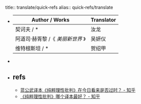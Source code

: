 title:: translate/quick-refs
alias:: quick-refs/translate

- | Author / Works                  | Translator |
  | ------------------------------- | ---------- |
  | 契诃夫 / \*                      | 汝龙       |
  | 阿道司·赫胥黎 /《 _美丽新世界_ 》 | 吴妍仪     |
  | 维特根斯坦 / \*                  | 贺绍甲     |
-
- ## refs
  - [蓝公武译本《纯粹理性批判》在今日看来是否过时？ - 知乎](https://www.zhihu.com/question/58808946/answer/171793852)
  - [《纯粹理性批判》哪个译本最好？ - 知乎](https://www.zhihu.com/question/33542320/answer/137574447)